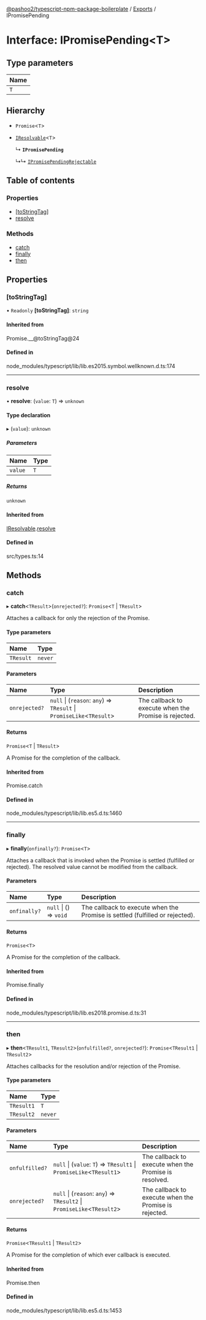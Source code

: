 [@pashoo2/typescript-npm-package-boilerplate](../README.md) / [Exports](../modules.md) / IPromisePending

# Interface: IPromisePending<T\>

## Type parameters

| Name |
| :------ |
| `T` |

## Hierarchy

- `Promise`<`T`\>

- [`IResolvable`](iresolvable.md)<`T`\>

  ↳ **`IPromisePending`**

  ↳↳ [`IPromisePendingRejectable`](ipromisependingrejectable.md)

## Table of contents

### Properties

- [[toStringTag]](ipromisepending.md#[tostringtag])
- [resolve](ipromisepending.md#resolve)

### Methods

- [catch](ipromisepending.md#catch)
- [finally](ipromisepending.md#finally)
- [then](ipromisepending.md#then)

## Properties

### [toStringTag]

• `Readonly` **[toStringTag]**: `string`

#### Inherited from

Promise.\_\_@toStringTag@24

#### Defined in

node_modules/typescript/lib/lib.es2015.symbol.wellknown.d.ts:174

___

### resolve

• **resolve**: (`value`: `T`) => `unknown`

#### Type declaration

▸ (`value`): `unknown`

##### Parameters

| Name | Type |
| :------ | :------ |
| `value` | `T` |

##### Returns

`unknown`

#### Inherited from

[IResolvable](iresolvable.md).[resolve](iresolvable.md#resolve)

#### Defined in

src/types.ts:14

## Methods

### catch

▸ **catch**<`TResult`\>(`onrejected?`): `Promise`<`T` \| `TResult`\>

Attaches a callback for only the rejection of the Promise.

#### Type parameters

| Name | Type |
| :------ | :------ |
| `TResult` | `never` |

#### Parameters

| Name | Type | Description |
| :------ | :------ | :------ |
| `onrejected?` | ``null`` \| (`reason`: `any`) => `TResult` \| `PromiseLike`<`TResult`\> | The callback to execute when the Promise is rejected. |

#### Returns

`Promise`<`T` \| `TResult`\>

A Promise for the completion of the callback.

#### Inherited from

Promise.catch

#### Defined in

node_modules/typescript/lib/lib.es5.d.ts:1460

___

### finally

▸ **finally**(`onfinally?`): `Promise`<`T`\>

Attaches a callback that is invoked when the Promise is settled (fulfilled or rejected). The
resolved value cannot be modified from the callback.

#### Parameters

| Name | Type | Description |
| :------ | :------ | :------ |
| `onfinally?` | ``null`` \| () => `void` | The callback to execute when the Promise is settled (fulfilled or rejected). |

#### Returns

`Promise`<`T`\>

A Promise for the completion of the callback.

#### Inherited from

Promise.finally

#### Defined in

node_modules/typescript/lib/lib.es2018.promise.d.ts:31

___

### then

▸ **then**<`TResult1`, `TResult2`\>(`onfulfilled?`, `onrejected?`): `Promise`<`TResult1` \| `TResult2`\>

Attaches callbacks for the resolution and/or rejection of the Promise.

#### Type parameters

| Name | Type |
| :------ | :------ |
| `TResult1` | `T` |
| `TResult2` | `never` |

#### Parameters

| Name | Type | Description |
| :------ | :------ | :------ |
| `onfulfilled?` | ``null`` \| (`value`: `T`) => `TResult1` \| `PromiseLike`<`TResult1`\> | The callback to execute when the Promise is resolved. |
| `onrejected?` | ``null`` \| (`reason`: `any`) => `TResult2` \| `PromiseLike`<`TResult2`\> | The callback to execute when the Promise is rejected. |

#### Returns

`Promise`<`TResult1` \| `TResult2`\>

A Promise for the completion of which ever callback is executed.

#### Inherited from

Promise.then

#### Defined in

node_modules/typescript/lib/lib.es5.d.ts:1453
